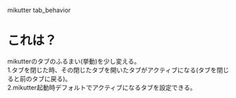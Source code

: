 mikutter tab_behavior

これは？
=====================
mikutterのタブのふるまい(挙動)を少し変える。   
1.タブを閉じた時、その閉じたタブを開いたタブがアクティブになる(タブを閉じると前のタブに戻る)。  
2.mikutter起動時デフォルトでアクティブになるタブを設定できる。  
